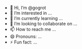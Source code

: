 - 👋 Hi, I’m @gogrot
- 👀 I’m interested in ...
- 🌱 I’m currently learning ...
- 💞️ I’m looking to collaborate on ...
- 📫 How to reach me ...
- 😄 Pronouns: ...
- ⚡ Fun fact: ...

<!---
gogrot/gogrot is a ✨ special ✨ repository because its `README.md` (this file) appears on your GitHub profile.
You can click the Preview link to take a look at your changes.
--->
